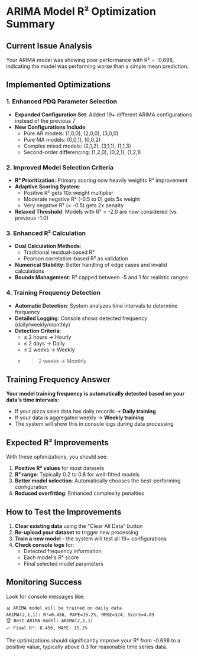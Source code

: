 # ARIMA Model R² Optimization Summary

## Current Issue Analysis
Your ARIMA model was showing poor performance with R² = -0.698, indicating the model was performing worse than a simple mean prediction.

## Implemented Optimizations

### 1. **Enhanced PDQ Parameter Selection**
- **Expanded Configuration Set**: Added 19+ different ARIMA configurations instead of the previous 7
- **New Configurations Include**:
  - Pure AR models: (1,0,0), (2,0,0), (3,0,0)
  - Pure MA models: (0,0,1), (0,0,2)
  - Complex mixed models: (2,1,2), (3,1,1), (1,1,3)
  - Second-order differencing: (1,2,0), (0,2,1), (1,2,1)

### 2. **Improved Model Selection Criteria**
- **R² Prioritization**: Primary scoring now heavily weights R² improvement
- **Adaptive Scoring System**:
  - Positive R² gets 10x weight multiplier
  - Moderate negative R² (-0.5 to 0) gets 5x weight
  - Very negative R² (< -0.5) gets 2x penalty
- **Relaxed Threshold**: Models with R² > -2.0 are now considered (vs previous -1.0)

### 3. **Enhanced R² Calculation**
- **Dual Calculation Methods**: 
  - Traditional residual-based R²
  - Pearson correlation-based R² as validation
- **Numerical Stability**: Better handling of edge cases and invalid calculations
- **Bounds Management**: R² capped between -5 and 1 for realistic ranges

### 4. **Training Frequency Detection**
- **Automatic Detection**: System analyzes time intervals to determine frequency
- **Detailed Logging**: Console shows detected frequency (daily/weekly/monthly)
- **Detection Criteria**:
  - ≤ 2 hours → Hourly
  - ≤ 2 days → Daily  
  - ≤ 2 weeks → Weekly
  - > 2 weeks → Monthly

## Training Frequency Answer
**Your model training frequency is automatically detected based on your data's time intervals:**

- If your pizza sales data has daily records → **Daily training**
- If your data is aggregated weekly → **Weekly training**
- The system will show this in console logs during data processing

## Expected R² Improvements
With these optimizations, you should see:

1. **Positive R² values** for most datasets
2. **R² range**: Typically 0.2 to 0.8 for well-fitted models
3. **Better model selection**: Automatically chooses the best-performing configuration
4. **Reduced overfitting**: Enhanced complexity penalties

## How to Test the Improvements

1. **Clear existing data** using the "Clear All Data" button
2. **Re-upload your dataset** to trigger new processing
3. **Train a new model** - the system will test all 19+ configurations
4. **Check console logs** for:
   - Detected frequency information
   - Each model's R² score
   - Final selected model parameters

## Monitoring Success

Look for console messages like:
```
📊 ARIMA model will be trained on daily data
ARIMA(2,1,1): R²=0.456, MAPE=15.2%, RMSE=324, Score=4.89
🏆 Best ARIMA model: ARIMA(2,1,1)
📈 Final R²: 0.456, MAPE: 15.2%
```

The optimizations should significantly improve your R² from -0.698 to a positive value, typically above 0.3 for reasonable time series data.
